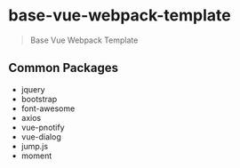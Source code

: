 # base-vue-webpack-template

> Base Vue Webpack Template

## Common Packages

* jquery
* bootstrap
* font-awesome
* axios
* vue-pnotify
* vue-dialog
* jump.js
* moment